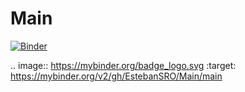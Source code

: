 # Main

[![Binder](https://mybinder.org/badge_logo.svg)](https://mybinder.org/v2/gh/EstebanSRO/Main/main)

.. image:: https://mybinder.org/badge_logo.svg
 :target: https://mybinder.org/v2/gh/EstebanSRO/Main/main
